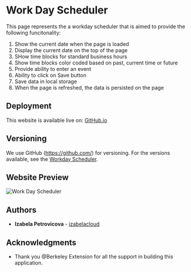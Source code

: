 # Work Day Scheduler 

This page represents the a workday scheduler that is aimed to provide the following funcitonality:
1. Show the current date when the page is loaded
1. Display the current date on the top of the page
1. SHow time blocks for standard business hours
1. Show time blocks color coded based on past, current time or future
1. Provide ability to enter an event
1. Ability to click on Save button
1. Save data in local storage
1. When the page is refreshed, the data is persisted on the page


## Deployment
This website is available live on: [GitHub.io](https://izabelacloud.github.io/Work-Day-Scheduler/)

## Versioning
We use GitHub (https://github.com/) for versioning. For the versions available, see the [Workday Scheduler](https://github.com/izabelacloud/Work-Day-Scheduler).

## Website Preview

![Work Day Scheduler]()


## Authors
* **Izabela Petrovicova** - [izabelacloud](https://github.com/izabelacloud)

## Acknowledgments
* Thank you @Berkeley Extension for all the support in building this application. 